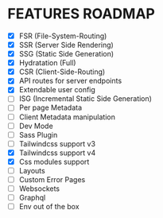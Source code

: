 # FEATURES ROADMAP

- [X] FSR (File-System-Routing)
- [X] SSR (Server Side Rendering)
- [X] SSG (Static Side Generation)
- [X] Hydratation (Full)
- [X] CSR (Client-Side-Routing)
- [X] API routes for server endpoints
- [X] Extendable user config
- [ ] ISG (Incremental Static Side Generation)
- [ ] Per page Metadata
- [ ] Client Metadata manipulation
- [ ] Dev Mode
- [ ] Sass Plugin
- [ ] Tailwindcss support v3
- [X] Tailwindcss support v4
- [X] Css modules support
- [ ] Layouts
- [ ] Custom Error Pages
- [ ] Websockets
- [ ] Graphql
- [ ] Env out of the box
